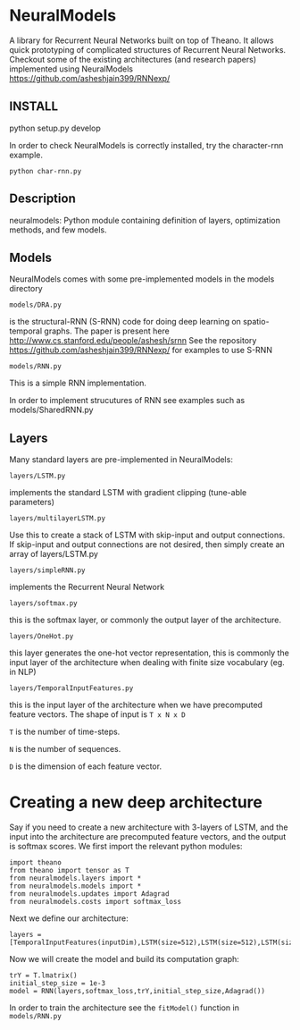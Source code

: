 # NeuralModels
A library for Recurrent Neural Networks built on top of Theano. It allows quick prototyping of complicated structures of Recurrent Neural Networks. Checkout some of the existing architectures (and research papers) implemented using NeuralModels https://github.com/asheshjain399/RNNexp/

## INSTALL

python setup.py develop

In order to check NeuralModels is correctly installed, try the character-rnn example. 
``` 
python char-rnn.py 
```

## Description

neuralmodels: Python module containing definition of layers, optimization methods, and few models. 

## Models

NeuralModels comes with some pre-implemented models in the models directory

```
models/DRA.py
``` 
is the structural-RNN (S-RNN) code for doing deep learning on spatio-temporal graphs. The paper is present here http://www.cs.stanford.edu/people/ashesh/srnn See the repository https://github.com/asheshjain399/RNNexp/ for examples to use S-RNN

```
models/RNN.py
```
This is a simple RNN implementation.

In order to implement strucutures of RNN see examples such as models/SharedRNN.py

## Layers

Many standard layers are pre-implemented in NeuralModels:

```
layers/LSTM.py
```
implements the standard LSTM with gradient clipping (tune-able parameters)

```
layers/multilayerLSTM.py
```
Use this to create a stack of LSTM with skip-input and output connections. If skip-input and output connections are not desired, then simply create an array of layers/LSTM.py
```
layers/simpleRNN.py
```
implements the Recurrent Neural Network
```
layers/softmax.py
```
this is the softmax layer, or commonly the output layer of the architecture.
```
layers/OneHot.py
```
this layer generates the one-hot vector representation, this is commonly the input layer of the architecture when dealing with finite size vocabulary (eg. in NLP)
```
layers/TemporalInputFeatures.py
```
this is the input layer of the architecture when we have precomputed feature vectors. The shape of input is ``` T x N x D ```

```T``` is the number of time-steps.

```N``` is the number of sequences.

```D``` is the dimension of each feature vector.


# Creating a new deep architecture
Say if you need to create a new architecture with 3-layers of LSTM, and the input into the architecture are precomputed feature vectors, and the output is softmax scores. We first import the relevant python modules:
```
import theano
from theano import tensor as T
from neuralmodels.layers import *
from neuralmodels.models import *
from neuralmodels.updates import Adagrad
from neuralmodels.costs import softmax_loss
```

Next we define our architecture:
```
layers = [TemporalInputFeatures(inputDim),LSTM(size=512),LSTM(size=512),LSTM(size=512),softmax(size=numClasses)]
```
Now we will create the model and build its computation graph:
```
trY = T.lmatrix()
initial_step_size = 1e-3
model = RNN(layers,softmax_loss,trY,initial_step_size,Adagrad())
```
In order to train the architecture see the ``` fitModel() ``` function in  ``` models/RNN.py ```
